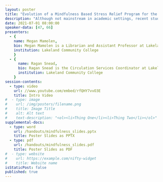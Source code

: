 ```yaml
---
layout: poster
title: "Evolution of a Mindfulness Based Stress Relief Program for the Community College Campus"
description: "Although not mainstream in academic settings, recent studies have indicated the value of mindfulness activities on student performance, behavior, and resilience (e.g. Lin and Mai, 2018; Vidic and Cherup, 2019). We recognized the need for mindfulness practices among our stressed community college students who are routinely tasked with juggling academic obligations and personal barriers. Providing snacks and space simply was not enough support. To address this need, we expanded upon an inherited stress relief program delivered to students twice each semester. We built in a foundation of mindfulness activities, including meditation and therapy dog sessions. We continue to add experimental passive and active mindfulness options designed to capture the attention of a very diverse body of students. The result is a work in progress, but one that has enabled us to form lasting connections and initiate greater opportunities for the library to provide mindfulness services across campus. Utilizing a poster presentation format, we wish to demonstrate to conference attendees a method and examples by which to establish an intentional mindfulness-based stress relief program. We will emphasize leveraging of existing resources, including mindfulness skills, interests, and campus relationships of academic library staff."
date: 2021-07-01 08:00:00
speaker-data: [47, 66]
presenters:
  - {
    name: Megan Mamolen,
    bio: Megan Mamolen is a Librarian and Assistant Professor at Lakeland Community College. She has worked in academic libraries for 5 years and is interested in how programming and mindfulness activities influence library anxiety. Megan has practiced meditation for nearly a decade and has helped develop and coordinate community meditation groups. She now provides guided meditation sessions for Lakeland students, faculty, and staff.,
    institution: Lakeland Community College
    }
  - {
      name: Ragan Snead,
      bio: Ragan Snead is the Circulation Services Coordinator at Lakeland Community College. She has been working in public and academic libraries for 11 years and is interested in engaging students through unique and intentional programming. Ragan is a member of the Lakeland Employee Wellness Committee which coordinates wellness and mindfulness activities across campus. Ragan regularly practices yoga and is pursuing a yoga teacher certification.,
      institution: Lakeland Community College
    }
session-contents:
  - type: video
    url: //www.youtube.com/embed/rfQHY7vvO3E
    title: Intro Video
#  - type: image
#    url: /img/posters/filename.png
#    title: Image Title
#    alt: Alt text
#    text-description: "<ol><li>Thing One</li><li>Thing Two</li></ol>"
supplemental-docs:
  - type: word
    url: /handouts/mindfulness_slides.pptx
    title: Poster Slides as PPTX
  - type: pdf
    url: /handouts/mindfulness_slides.pdf
    title: Poster Slides as PDF
#  - type: website
#    url: https://example.com/nifty-widget
#    title: Website name
isStaticPost: false
published: true
---
```

